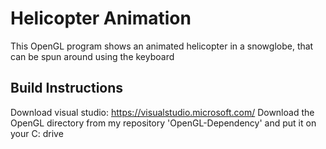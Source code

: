 Helicopter Animation
===================

This OpenGL program shows an animated helicopter in a snowglobe, that can be spun around using the keyboard

Build Instructions
------------

Download visual studio: https://visualstudio.microsoft.com/
Download the OpenGL directory from my repository 'OpenGL-Dependency' and put it on your C: drive

